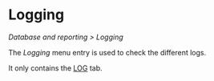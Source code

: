 # Logging

*Database and reporting > Logging*

The *Logging* menu entry is used to check the different logs.

It only contains the [LOG](./02a_Log.md) tab.
